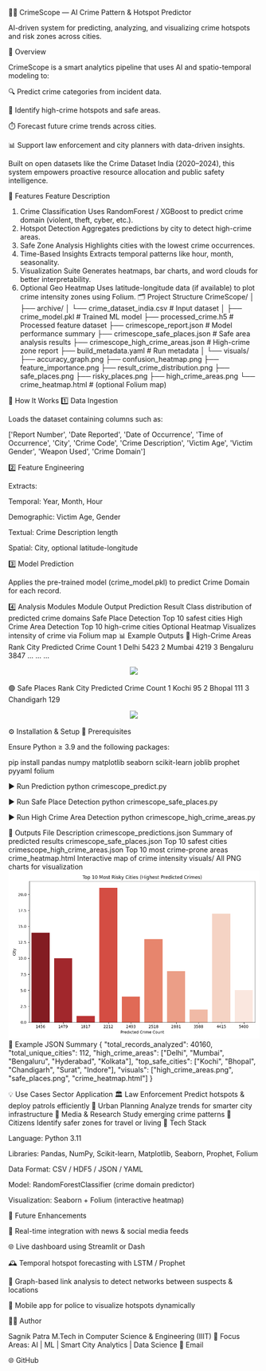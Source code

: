 🕵️‍♂️ CrimeScope — AI Crime Pattern & Hotspot Predictor

AI-driven system for predicting, analyzing, and visualizing crime hotspots and risk zones across cities.

📘 Overview

CrimeScope is a smart analytics pipeline that uses AI and spatio-temporal modeling to:

🔍 Predict crime categories from incident data.

🌆 Identify high-crime hotspots and safe areas.

⏱️ Forecast future crime trends across cities.

📊 Support law enforcement and city planners with data-driven insights.

Built on open datasets like the Crime Dataset India (2020–2024), this system empowers proactive resource allocation and public safety intelligence.

🚀 Features
Feature	Description
1. Crime Classification	Uses RandomForest / XGBoost to predict crime domain (violent, theft, cyber, etc.).
2. Hotspot Detection	Aggregates predictions by city to detect high-crime areas.
3. Safe Zone Analysis	Highlights cities with the lowest crime occurrences.
4. Time-Based Insights	Extracts temporal patterns like hour, month, seasonality.
5. Visualization Suite	Generates heatmaps, bar charts, and word clouds for better interpretability.
6. Optional Geo Heatmap	Uses latitude-longitude data (if available) to plot crime intensity zones using Folium.
🗂️ Project Structure
CrimeScope/
│
├── archive/
│   └── crime_dataset_india.csv              # Input dataset
│
├── crime_model.pkl                          # Trained ML model
├── processed_crime.h5                       # Processed feature dataset
├── crimescope_report.json                   # Model performance summary
├── crimescope_safe_places.json              # Safe area analysis results
├── crimescope_high_crime_areas.json         # High-crime zone report
├── build_metadata.yaml                      # Run metadata
│
└── visuals/
    ├── accuracy_graph.png
    ├── confusion_heatmap.png
    ├── feature_importance.png
    ├── result_crime_distribution.png
    ├── safe_places.png
    ├── risky_places.png
    ├── high_crime_areas.png
    └── crime_heatmap.html                   # (optional Folium map)

🧠 How It Works
1️⃣ Data Ingestion

Loads the dataset containing columns such as:

['Report Number', 'Date Reported', 'Date of Occurrence',
 'Time of Occurrence', 'City', 'Crime Code', 'Crime Description',
 'Victim Age', 'Victim Gender', 'Weapon Used', 'Crime Domain']

2️⃣ Feature Engineering

Extracts:

Temporal: Year, Month, Hour

Demographic: Victim Age, Gender

Textual: Crime Description length

Spatial: City, optional latitude-longitude

3️⃣ Model Prediction

Applies the pre-trained model (crime_model.pkl) to predict Crime Domain for each record.

4️⃣ Analysis Modules
Module	Output
Prediction Result	Class distribution of predicted crime domains
Safe Place Detection	Top 10 safest cities
High Crime Area Detection	Top 10 high-crime cities
Optional Heatmap	Visualizes intensity of crime via Folium map
📊 Example Outputs
🔴 High-Crime Areas
Rank	City	Predicted Crime Count
1	Delhi	5423
2	Mumbai	4219
3	Bengaluru	3847
...	...	...
<p align="center"> <img src="visuals/high_crime_areas.png" width="600"> </p>
🟢 Safe Places
Rank	City	Predicted Crime Count
1	Kochi	95
2	Bhopal	111
3	Chandigarh	129
<p align="center"> <img src="visuals/safe_places.png" width="600"> </p>
⚙️ Installation & Setup
🧩 Prerequisites

Ensure Python ≥ 3.9 and the following packages:

pip install pandas numpy matplotlib seaborn scikit-learn joblib prophet pyyaml folium

▶️ Run Prediction
python crimescope_predict.py

▶️ Run Safe Place Detection
python crimescope_safe_places.py

▶️ Run High Crime Area Detection
python crimescope_high_crime_areas.py

🧾 Outputs
File	Description
crimescope_predictions.json	Summary of predicted results
crimescope_safe_places.json	Top 10 safest cities
crimescope_high_crime_areas.json	Top 10 most crime-prone areas
crime_heatmap.html	Interactive map of crime intensity
visuals/	All PNG charts for visualization
![Confusion Matrix Heatmap](risky_places.png)
🧮 Example JSON Summary
{
  "total_records_analyzed": 40160,
  "total_unique_cities": 112,
  "high_crime_areas": ["Delhi", "Mumbai", "Bengaluru", "Hyderabad", "Kolkata"],
  "top_safe_cities": ["Kochi", "Bhopal", "Chandigarh", "Surat", "Indore"],
  "visuals": ["high_crime_areas.png", "safe_places.png", "crime_heatmap.html"]
}

💡 Use Cases
Sector	Application
🏛️ Law Enforcement	Predict hotspots & deploy patrols efficiently
🧭 Urban Planning	Analyze trends for smarter city infrastructure
📰 Media & Research	Study emerging crime patterns
🧍 Citizens	Identify safer zones for travel or living
🧰 Tech Stack

Language: Python 3.11

Libraries: Pandas, NumPy, Scikit-learn, Matplotlib, Seaborn, Prophet, Folium

Data Format: CSV / HDF5 / JSON / YAML

Model: RandomForestClassifier (crime domain predictor)

Visualization: Seaborn + Folium (interactive heatmap)

🔮 Future Enhancements

📡 Real-time integration with news & social media feeds

🌐 Live dashboard using Streamlit or Dash

🕰️ Temporal hotspot forecasting with LSTM / Prophet

🧭 Graph-based link analysis to detect networks between suspects & locations

📱 Mobile app for police to visualize hotspots dynamically

👨‍💻 Author

Sagnik Patra
M.Tech in Computer Science & Engineering (IIIT)
💼 Focus Areas: AI | ML | Smart City Analytics | Data Science
📧 Email

🌐 GitHub
